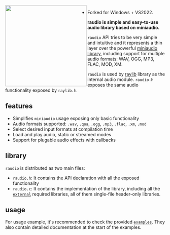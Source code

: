 <img align="left" src="logo/raudio_256x256.png" width=256>

- Forked for Windows + VS2022.

**raudio is simple and easy-to-use audio library based on miniaudio.**

`raudio` API tries to be very simple and intuitive and it represents a thin layer over the powerful [miniaudio library](https://github.com/dr-soft/miniaudio), including support for multiple audio formats: WAV, OGG, MP3, FLAC, MOD, XM.

`raudio` is used by [raylib](https://github.com/raysan5/raylib) library as the internal audio module. `raudio.h` exposes the same audio functionality exposed by `raylib.h`. 
<br>

## features

 - Simplifies `miniaudio` usage exposing only basic functionality
 - Audio formats supported: `.wav`, `.qoa`, `.ogg`, `.mp3`, `.flac`, `.xm`, `.mod`
 - Select desired input formats at compilation time
 - Load and play audio, static or streamed modes
 - Support for plugable audio effects with callbacks
 
## library

`raudio` is distributed as two main files: 
 - `raudio.h`: It contains the API declaration with all the exposed functionality
 - `raudio.c`: It contains the implementation of the library, including all the [`external`](src/external) required libraries, all of them single-file header-only libraries.
## usage
For usage example, it's recommended to check the provided [`examples`](examples). They also contain detailed documentation at the start of the examples.
